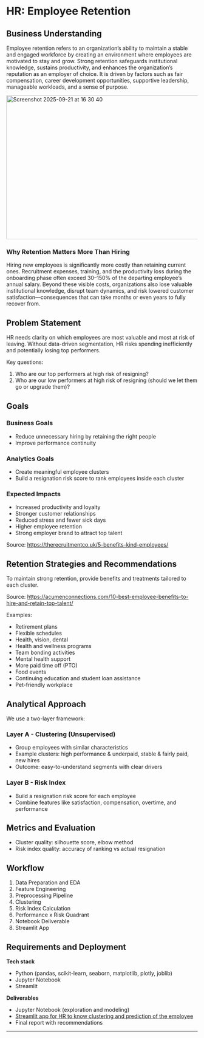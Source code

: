 # HR: Employee Retention

## Business Understanding
Employee retention refers to an organization’s ability to maintain a stable and engaged workforce by creating an environment where employees are motivated to stay and grow. Strong retention safeguards institutional knowledge, sustains productivity, and enhances the organization’s reputation as an employer of choice. It is driven by factors such as fair compensation, career development opportunities, supportive leadership, manageable workloads, and a sense of purpose.

<img width="684" height="379" alt="Screenshot 2025-09-21 at 16 30 40" src="https://github.com/user-attachments/assets/b663c42e-b91d-430c-a276-fd0c13462741" />

### Why Retention Matters More Than Hiring
Hiring new employees is significantly more costly than retaining current ones. Recruitment expenses, training, and the productivity loss during the onboarding phase often exceed 30–150% of the departing employee’s annual salary. Beyond these visible costs, organizations also lose valuable institutional knowledge, disrupt team dynamics, and risk lowered customer satisfaction—consequences that can take months or even years to fully recover from.

## Problem Statement
HR needs clarity on which employees are most valuable and most at risk of leaving. Without data-driven segmentation, HR risks spending inefficiently and potentially losing top performers.

Key questions:
1. Who are our top performers at high risk of resigning?
2. Who are our low performers at high risk of resigning (should we let them go or upgrade them)?

## Goals

### Business Goals
- Reduce unnecessary hiring by retaining the right people
- Improve performance continuity

### Analytics Goals
- Create meaningful employee clusters
- Build a resignation risk score to rank employees inside each cluster

### Expected Impacts
- Increased productivity and loyalty
- Stronger customer relationships
- Reduced stress and fewer sick days
- Higher employee retention
- Strong employer brand to attract top talent

Source: https://therecruitmentco.uk/5-benefits-kind-employees/

## Retention Strategies and Recommendations
To maintain strong retention, provide benefits and treatments tailored to each cluster.

Source: https://acumenconnections.com/10-best-employee-benefits-to-hire-and-retain-top-talent/

Examples:
- Retirement plans  
- Flexible schedules  
- Health, vision, dental  
- Health and wellness programs  
- Team bonding activities  
- Mental health support  
- More paid time off (PTO)  
- Food events  
- Continuing education and student loan assistance  
- Pet-friendly workplace  

## Analytical Approach
We use a two-layer framework:

### Layer A - Clustering (Unsupervised)
- Group employees with similar characteristics
- Example clusters: high performance & underpaid, stable & fairly paid, new hires
- Outcome: easy-to-understand segments with clear drivers

### Layer B - Risk Index
- Build a resignation risk score for each employee
- Combine features like satisfaction, compensation, overtime, and performance

## Metrics and Evaluation
- Cluster quality: silhouette score, elbow method
- Risk index quality: accuracy of ranking vs actual resignation

## Workflow
1. Data Preparation and EDA
2. Feature Engineering
3. Preprocessing Pipeline
4. Clustering
5. Risk Index Calculation
6. Performance x Risk Quadrant
7. Notebook Deliverable
8. Streamlit App

## Requirements and Deployment
**Tech stack**
- Python (pandas, scikit-learn, seaborn, matplotlib, plotly, joblib)
- Jupyter Notebook
- Streamlit

**Deliverables**
- Jupyter Notebook (exploration and modeling)
- [Streamlit app for HR to know clustering and prediction of the employee ](https://hr-employee-clustering-prediction.streamlit.app/)
- Final report with recommendations

---
